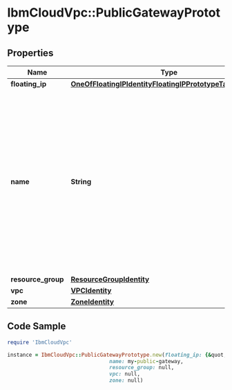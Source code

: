 # IbmCloudVpc::PublicGatewayPrototype

## Properties

Name | Type | Description | Notes
------------ | ------------- | ------------- | -------------
**floating_ip** | [**OneOfFloatingIPIdentityFloatingIPPrototypeTargetContext**](OneOfFloatingIPIdentityFloatingIPPrototypeTargetContext.md) |  | [optional] 
**name** | **String** | The user-defined name for this public gateway. Names must be unique within the VPC the public gateway resides in. If unspecified, the name will be a hyphenated list of randomly-selected words. | [optional] 
**resource_group** | [**ResourceGroupIdentity**](ResourceGroupIdentity.md) |  | [optional] 
**vpc** | [**VPCIdentity**](VPCIdentity.md) |  | 
**zone** | [**ZoneIdentity**](ZoneIdentity.md) |  | 

## Code Sample

```ruby
require 'IbmCloudVpc'

instance = IbmCloudVpc::PublicGatewayPrototype.new(floating_ip: {&quot;address&quot;:&quot;203.0.113.1&quot;},
                                 name: my-public-gateway,
                                 resource_group: null,
                                 vpc: null,
                                 zone: null)
```


